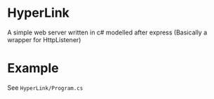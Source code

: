 # HyperLink
A simple web server written in c# modelled after express (Basically a wrapper for HttpListener)

# Example
See `HyperLink/Program.cs`
